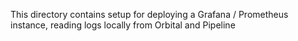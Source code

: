 This directory contains setup for
deploying a Grafana / Prometheus instance, reading
logs locally from Orbital and Pipeline
